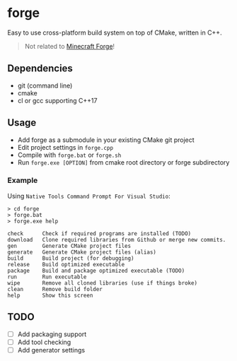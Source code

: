 # forge
Easy to use cross-platform build system on top of CMake, written in C++.

> Not related to [Minecraft Forge](https://files.minecraftforge.net/net/minecraftforge/forge/)!

## Dependencies
- git (command line)
- cmake
- cl or gcc supporting C++17

## Usage

- Add forge as a submodule in your existing CMake git project
- Edit project settings in ```forge.cpp```
- Compile with ```forge.bat``` or ```forge.sh```
- Run ```forge.exe [OPTION]``` from cmake root directory or forge subdirectory

### Example
Using ```Native Tools Command Prompt For Visual Studio```:

```
> cd forge
> forge.bat
> forge.exe help

check      Check if required programs are installed (TODO)
download   Clone required libraries from Github or merge new commits.
gen        Generate CMake project files
generate   Generate CMake project files (alias)
build      Build project (for debugging)
release    Build optimized executable
package    Build and package optimized executable (TODO)
run        Run executable
wipe       Remove all cloned libraries (use if things broke)
clean      Remove build folder
help       Show this screen
```

## TODO
- [ ] Add packaging support
- [ ] Add tool checking
- [ ] Add generator settings
